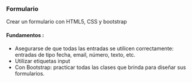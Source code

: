 ### Formulario
Crear un formulario con HTML5, CSS y bootstrap

 #### Fundamentos :

- Asegurarse de que todas las entradas se utilicen correctamente: entradas de tipo fecha, email, número, texto, etc.
- Utilizar etiquetas input 
- Con Bootstrap:  practicar todas las clases que brinda para diseñar sus formularios.
